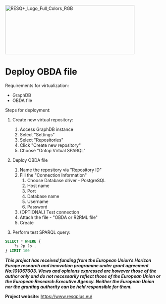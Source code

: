 

<img width="417" height="158" alt="RESQ+_Logo_Full_Colors_RGB" src="https://github.com/user-attachments/assets/1d3f662d-931a-4941-8e45-4519f1d9d492" />


# Deploy OBDA file

Requirements for virtualization:

- GraphDB
- OBDA file

Steps for deployment:
1. Create new virtual repository:
    1. Access GraphDB instance
    2. Select "Settings"
    3. Select "Repositories"
    4. Click "Create new repository"
    5. Choose "Ontop Virtual SPARQL"

2. Deploy OBDA file
    1. Name the repository via "Repository ID"
    2. Fill the "Connection Information"
        1. Choose Database driver - PostgreSQL
        2. Host name
        3. Port 
        4. Database name
        5. Username
        6. Password
    3. (OPTIONAL) Test connection
    4. Attach the file - "OBDA or R2RML file"
    5. Create

3. Perform test SPARQL query:

```sql
SELECT * WHERE {
    ?s ?p ?o .
} LIMIT 100
```


***This project has received funding from the European Union’s Horizon Europe research and innovation programme under grant agreement No:101057603. Views and opinions expressed are however those of the author only and do not necessarily reflect those of the European Union or the European Research Executive Agency. Neither the European Union nor the granting authority can be held responsible for them.***

**Project website:** https://www.resqplus.eu/
